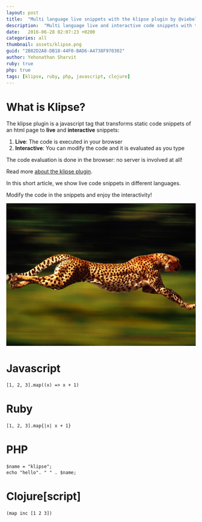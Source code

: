 ```yaml
---
layout: post
title:  "Multi language live snippets with the klipse plugin by @viebel"
description:  "Multi language live and interactive code snippets with the klipse plugin: javascript, ruby, PHP, clojure."
date:   2016-06-28 02:07:23 +0200
categories: all
thumbnail: assets/klipse.png
guid: "2B82D2A8-DB18-44F0-BAD6-A4738F970302"
author: Yehonathan Sharvit
ruby: true
php: true
tags: [klipse, ruby, php, javascript, clojure]
---
```


# What is Klipse?

The klipse plugin is a javascript tag that transforms static code snippets of an html page to **live** and **interactive** snippets:

1. **Live**: The code is executed in your browser
2. **Interactive**: You can modify the code and it is evaluated as you type

The code evaluation is done in the browser: no server is involved at all!

Read more [about the klipse plugin](https://github.com/viebel/klipse).

In this short article, we show live code snippets in different languages.


Modify the code in the snippets and enjoy the interactivity!

![jaguar](/assets/jaguar.jpg)

# Javascript

~~~klipse-eval-js
[1, 2, 3].map((x) => x + 1)
~~~

# Ruby

~~~klipse-eval-ruby
[1, 2, 3].map{|x| x + 1}
~~~

# PHP

~~~klipse-eval-php
$name = "klipse";
echo "hello". " " . $name;
~~~

# Clojure[script]

~~~klipse
(map inc [1 2 3])
~~~





